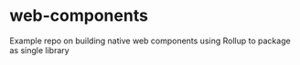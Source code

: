 # web-components
Example repo on building native web components using Rollup to package as single library
